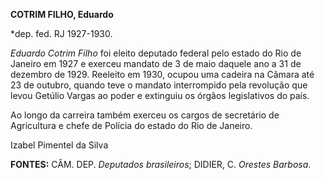 **COTRIM FILHO, Eduardo**

\*dep. fed. RJ 1927-1930.

*Eduardo Cotrim Filho* foi eleito deputado federal pelo estado do Rio de
Janeiro em 1927 e exerceu mandato de 3 de maio daquele ano a 31 de
dezembro de 1929. Reeleito em 1930, ocupou uma cadeira na Câmara até 23
de outubro, quando teve o mandato interrompido pela revolução que levou
Getúlio Vargas ao poder e extinguiu os órgãos legislativos do país.

Ao longo da carreira também exerceu os cargos de secretário de
Agricultura e chefe de Polícia do estado do Rio de Janeiro.

Izabel Pimentel da Silva

**FONTES:** CÂM. DEP. *Deputados brasileiros*; DIDIER, C. *Orestes
Barbosa*.
